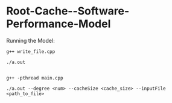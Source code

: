 # Root-Cache--Software-Performance-Model

Running the Model:
```
g++ write_file.cpp

./a.out


g++ -pthread main.cpp

./a.out --degree <num> --cacheSize <cache_size> --inputFile <path_to_file>
```

